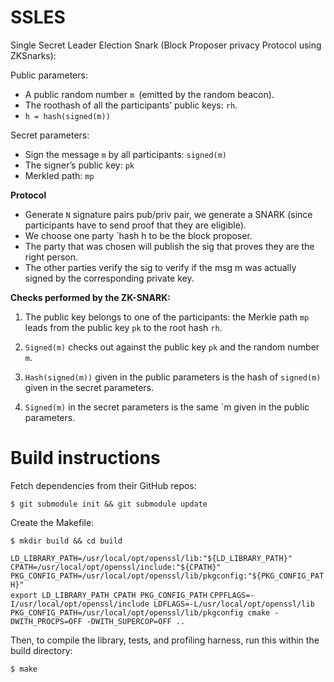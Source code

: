 # SSLES
Single Secret Leader Election Snark (Block Proposer privacy Protocol using ZKSnarks):


Public parameters:

- A public random number `m `(emitted by the random beacon).
- The roothash of all the participants’ public keys: `rh`.
- `h = hash(signed(m))`

Secret parameters:

- Sign the message `m` by all participants: `signed(m)`
- The signer’s public key: `pk`
- Merkled path: `mp`

**Protocol**
- Generate `N` signature pairs pub/priv pair, we generate a SNARK (since participants have to send proof that they are eligible). 
- We choose one party `hash h to be the block proposer.
- The party that was chosen will publish the sig that proves they are the right person.
- The other parties verify the sig to verify if  the msg m was actually signed by the corresponding private key.


**Checks performed by the ZK-SNARK:**
1. The public key belongs to one of the participants: the Merkle path `mp` leads from the public key `pk` to the root hash `rh`.

2. `Signed(m)` checks out against the public key `pk` and the random number `m`. 

3. `Hash(signed(m))` given in the public parameters is the hash of `signed(m)` given in the secret parameters.

4. `Signed(m)` in the secret parameters is the same `m given in the public parameters.




# Build instructions

Fetch dependencies from their GitHub repos:

``$ git submodule init && git submodule update``

Create the Makefile:

``$ mkdir build && cd build``

   ``LD_LIBRARY_PATH=/usr/local/opt/openssl/lib:"${LD_LIBRARY_PATH}"  ``              
      ``CPATH=/usr/local/opt/openssl/include:"${CPATH}"   ``                                
     `` PKG_CONFIG_PATH=/usr/local/opt/openssl/lib/pkgconfig:"${PKG_CONFIG_PATH}" ``      
     `` export LD_LIBRARY_PATH CPATH PKG_CONFIG_PATH `` 
      ``CPPFLAGS=-I/usr/local/opt/openssl/include LDFLAGS=-L/usr/local/opt/openssl/lib``
      ``PKG_CONFIG_PATH=/usr/local/opt/openssl/lib/pkgconfig cmake -DWITH_PROCPS=OFF -DWITH_SUPERCOP=OFF ..``


  Then, to compile the library, tests, and profiling harness, run this within the build directory:

``$ make``

